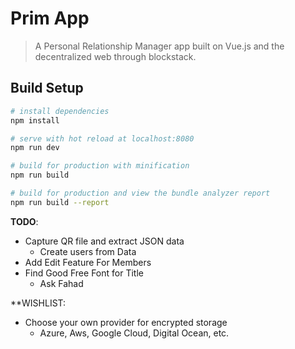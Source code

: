 # Prim App

> A Personal Relationship Manager app built on Vue.js and the decentralized web through blockstack.

## Build Setup

``` bash
# install dependencies
npm install

# serve with hot reload at localhost:8080
npm run dev

# build for production with minification
npm run build

# build for production and view the bundle analyzer report
npm run build --report

```


**TODO**:
* Capture QR file and extract JSON data
  * Create users from Data
* Add Edit Feature For Members
* Find Good Free Font for Title
  * Ask Fahad

**WISHLIST:
* Choose your own provider for encrypted storage
  * Azure, Aws, Google Cloud, Digital Ocean, etc.